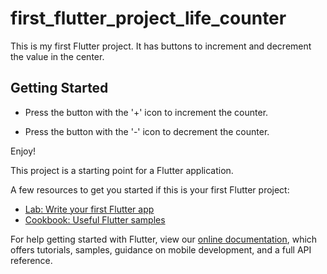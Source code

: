# first_flutter_project_life_counter

This is my first Flutter project. 
It has buttons to increment and decrement the value in the center.

## Getting Started

- Press the button with the '+' icon to increment the counter.

- Press the button with the '-' icon to decrement the counter.

Enjoy!



This project is a starting point for a Flutter application.

A few resources to get you started if this is your first Flutter project:

- [Lab: Write your first Flutter app](https://flutter.dev/docs/get-started/codelab)
- [Cookbook: Useful Flutter samples](https://flutter.dev/docs/cookbook)

For help getting started with Flutter, view our
[online documentation](https://flutter.dev/docs), which offers tutorials,
samples, guidance on mobile development, and a full API reference.
